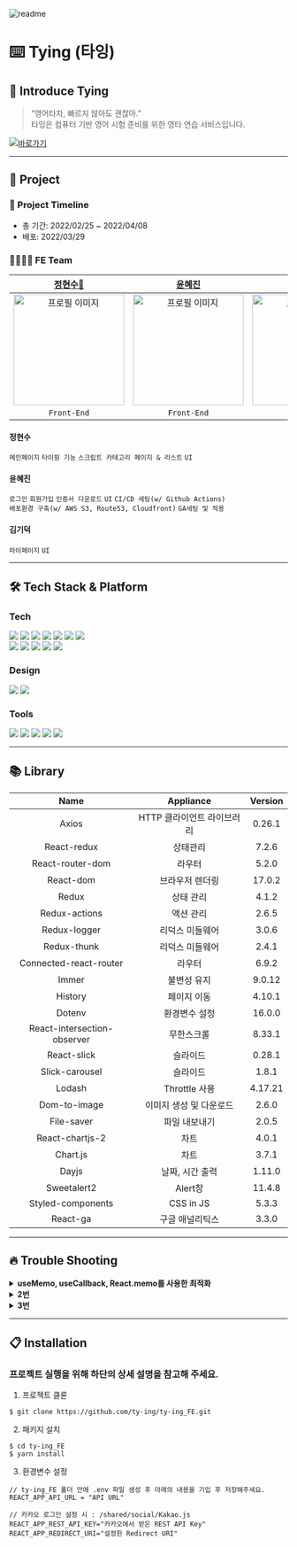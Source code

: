 ![readme](https://imagedelivery.net/v7-TZByhOiJbNM9RaUdzSA/ff671ecb-6cbe-443b-9f63-f589ae677000/public)
<br>

⌨️ Tying (타잉)
=============
## 🙌 Introduce Tying
>“영어타자, 빠르지 않아도 괜찮아.”
<br>타잉은 컴퓨터 기반 영어 시험 준비를 위한 영타 연습 서비스입니다.

[![바로가기](https://imagedelivery.net/v7-TZByhOiJbNM9RaUdzSA/8d36b691-b8d4-48a2-b021-54b481b3ab00/public)](https://ty-ing.com/)

* * *

## 📣 Project
### 📆 Project Timeline
- 총 기간: 2022/02/25 ~ 2022/04/08
- 배포: 2022/03/29

### 👨‍💻👩‍💻 FE Team
|                                                         [정현수🔰](https://github.com/ricky0813)                                            |                                                         [윤혜진](https://github.com/hyejin4169)                                                          |                                                      [김기덕](https://github.com/nikemaniaa1987)                                                       |                                                                                                            
| :----------------------------------------------------------------------------------------------------------------------------------------------------: | :----------------------------------------------------------------------------------------------------------------------------------------------------: | :---------------------------------------------------------------------------------------------------------------------------------------------------: |
| <img src="https://imagedelivery.net/v7-TZByhOiJbNM9RaUdzSA/719da9c7-f9fd-4150-60c5-c54cdf3d9b00/public" alt="프로필 이미지" width="200px"/> |  <img src="https://imagedelivery.net/v7-TZByhOiJbNM9RaUdzSA/fc3eb0a5-5c66-451a-f7c5-0ab0fdc61200/public" alt="프로필 이미지" width="200px"/> | <img src="https://imagedelivery.net/v7-TZByhOiJbNM9RaUdzSA/df1fa9e2-6f31-47da-9924-02e02a9b4000/public" alt="프로필 이미지" width="200px" /> |
|                                                                      `Front-End`                                               |                                                                      `Front-End`                                                                       |                                                                      `Front-End`                                                                          |
#### 정현수

`메인페이지` `타이핑 기능` `스크립트 카테고리 페이지 & 리스트` `UI`

#### 윤혜진

`로그인` `회원가입` `인증서 다운로드` `UI` `CI/CD 세팅(w/ Github Actions)`
</br>`배포환경 구축(w/ AWS S3, Route53, Cloudfront)` `GA세팅 및 적용`

#### 김기덕

`마이페이지` `UI`

* * *

## 🛠 Tech Stack & Platform
### **Tech**
<p>
<img src="https://img.shields.io/badge/javascript-F7DF1E?style=for-the-badge&logo=javascript&logoColor=black">
<img src="https://img.shields.io/badge/html5-E34F26?style=for-the-badge&logo=html5&logoColor=white">
<img src="https://img.shields.io/badge/css-1572B6?style=for-the-badge&logo=css3&logoColor=white">
<img src="https://img.shields.io/badge/react-61DAFB?style=for-the-badge&logo=react&logoColor=black">
<img src="https://img.shields.io/badge/redux-764ABC?style=for-the-badge&logo=react&logoColor=black">
<img src="https://img.shields.io/badge/axios-007CE2?style=for-the-badge&logo=axios&logoColor=white">
<img src="https://img.shields.io/badge/reactrouterdom-CA4245?style=for-the-badge&logo=reactrouterdom&logoColor=white">
</br>
<img src="https://img.shields.io/badge/styledcomponents-DB7093?style=for-the-badge&logo=styledcomponents&logoColor=white">
<img src="https://img.shields.io/badge/amazonaws-232F3E?style=for-the-badge&logo=amazonaws&logoColor=white">
<img src="https://img.shields.io/badge/amazons3-569A31?style=for-the-badge&logo=amazons3&logoColor=white"> 
<img src="https://img.shields.io/badge/route53-F7A81B?style=for-the-badge&logo=route53&logoColor=white">
<img src="https://img.shields.io/badge/cloudfront-04ACE6?style=for-the-badge&logo=cloudfront&logoColor=white">
<br>
</p>

### **Design**
<p>
<img src="https://img.shields.io/badge/Figma-F24E1E?style=for-the-badge&logo=Figma&logoColor=white"/>
<img src="https://img.shields.io/badge/Adobe Photoshop-31A8FF?style=for-the-badge&logo=Adobe Photoshop&logoColor=white"/>
</p>

### **Tools**
<p>
<img src="https://img.shields.io/badge/VSCode-007ACC?style=for-the-badge&logo=Visual Studio Code&logoColor=white"/>
<img src="https://img.shields.io/badge/googleanalytics-E37400?style=for-the-badge&logo=googleanalytics&logoColor=white">
<img src="https://img.shields.io/badge/Slack-4A154B?style=for-the-badge&logo=Slack&logoColor=white"/>
<img src="https://img.shields.io/badge/Git-F05032?style=for-the-badge&logo=Git&logoColor=white"/>
<img src="https://img.shields.io/badge/Github-181717?style=for-the-badge&logo=github&logoColor=white">
<br>
</p>



* * *

## 📚 Library
|Name|Appliance|Version|
|:---:|:---:|:---:|
|Axios|HTTP 클라이언트 라이브러리|0.26.1|
|React-redux|상태관리|7.2.6|
|React-router-dom|라우터|5.2.0|
|React-dom|브라우저 렌더링|17.0.2|
|Redux|상태 관리|4.1.2|
|Redux-actions|액션 관리|2.6.5|
|Redux-logger|리덕스 미들웨어|3.0.6|
|Redux-thunk|리덕스 미들웨어|2.4.1|
|Connected-react-router|라우터|6.9.2|
|Immer|불변성 유지|9.0.12|
|History|페이지 이동|4.10.1|
|Dotenv|환경변수 설정|16.0.0|
|React-intersection-observer|무한스크롤|8.33.1|
|React-slick|슬라이드|0.28.1|
|Slick-carousel|슬라이드|1.8.1|
|Lodash|Throttle 사용|4.17.21|
|Dom-to-image|이미지 생성 및 다운로드|2.6.0|
|File-saver|파일 내보내기|2.0.5|
|React-chartjs-2|차트|4.0.1|
|Chart.js|차트|3.7.1|
|Dayjs|날짜, 시간 출력|1.11.0|
|Sweetalert2|Alert창|11.4.8|
|Styled-components|CSS in JS|5.3.3|
|React-ga|구글 애널리틱스|3.3.0|

* * *

## 🔥 Trouble Shooting
<details>
<summary><strong>useMemo, useCallback, React.memo를 사용한 최적화</strong></summary>
  <br/>
  <ul>
<li>도입이유: 타이핑 서비스 제공에 필수적인 빠른 반응 속도를 갖추어 더 긍정적인 유저경험을 이끌어 내기 위함
<li>문제상황: 타이핑과 함께 제공되는 기능들(타이머, 속도측정, 오픈사전을 위한 단어클릭 등)을 추가하다보니 잦은 렌더링으로 타이핑 속도가 200타 이상이 되면 렌더링 속도가 타이핑 속도를 따라가지 못하는 문제 발생
<li>해결방안
<p>- Profiler를 사용하여 Bottle neck확인
<p>- useMemo, useCallback, React.memo와 같은 메모이제이션 관련 훅 사용
<p>- CloudFront를 통한 CDN 적용
<li>의견결정
<p>- 타이머로 인해 너무 잦은 렌더링이 발생하여 자식 컴포넌트에서 받는 props 값이 변하지 않는 경우까지 과하게 렌더링 되어 bottle neck이 발생함을 확인
<p>- 자식 컴포넌트에 React.memo 적용, 주요한 함수 및 데이터에 각각 useCallback과 useMemo를 적용하여 500타까지 문제없이 작동하도록 성능 개선
<p>- 최종 배포 시 CDN을 적용한 결과 타이핑 서비스로서 불편함이 없을 정도까지 성능이 개선됨
  </ul>
</details>
<details>
<summary><strong>2번</strong></summary>
- 준비 중..
</details>
<details>
<summary><strong>3번</strong></summary>
- 준비 중..
</details>

* * *

## 📋 Installation
### 프로젝트 실행을 위해 하단의 상세 설명을 참고해 주세요.

1. 프로젝트 클론

```console
$ git clone https://github.com/ty-ing/ty-ing_FE.git
```

2. 패키지 설치

```console
$ cd ty-ing_FE
$ yarn install
```

3. 환경변수 설정

```text
// ty-ing_FE 폴더 안에 .env 파일 생성 후 아래의 내용을 기입 후 저장해주세요.
REACT_APP_API_URL = "API URL"

// 카카오 로그인 설정 시 : /shared/social/Kakao.js
REACT_APP_REST_API_KEY="카카오에서 받은 REST API Key"
REACT_APP_REDIRECT_URI="설정한 Redirect URI"
```
